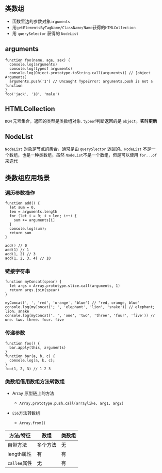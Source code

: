## 类数组

- 函数里边的参数对象`arguments`
- 用`getElementsByTagName/ClassName/Name`获得的`HTMLCollection`
- 用 `querySelector` 获得的 `NodeList`

## arguments

```JS
function foo(name, age, sex) {
  console.log(arguments)
  console.log(typeof arguments)
  console.log(Object.prototype.toString.call(arguments)) // [object Arguments]
  arguments.push('1') // Uncaught TypeError: arguments.push is not a function
}
foo('jack', '18', 'male')
```

## HTMLCollection

`DOM` 元素集合，返回的类型是类数组对象. `typeof`判断返回的是 `object`。**实时更新**

## NodeList

`NodeList` 对象是节点的集合，通常是由 `querySlector` 返回的。`NodeList` 不是一个数组，也是一种类数组。虽然 `NodeList`不是一个数组，但是可以使用 `for...of` 来迭代

## 类数组应用场景

### 遍历参数操作

```JS
function add() {
  let sum = 0,
  len = arguments.length
  for (let i = 0; i < len; i++) {
    sum += arguments[i]
  }
  console.log(sum);
  return sum
}

add() // 0
add(1) // 1
add(1, 2) // 3
add(1, 2, 3, 4) // 10
```

### 链接字符串

```JS
function myConcat(spear) {
  let args = Array.prototype.slice.call(arguments, 1)
  return args.join(spear)
}

myConcat(', ', 'red', 'orange', 'blue') // "red, orange, blue"
console.log(myConcat('; ', 'elephant', 'lion', 'snake')) // elephant; lion; snake
console.log(myConcat('. ', 'one', 'two', 'three', 'four', 'five')) // one. two. three. four. five
```

### 传递参数

```JS
function foo() {
  bar.apply(this, arguments)
}
function bar(a, b, c) {
  console.log(a, b, c);
}
foo(1, 2, 3) // 1 2 3

```

### 类数组借用数组方法转数组

- Array 原型链上的方法
  - `Array.prototype.push.call(arraylike, arg1, arg2)`

- `ES6`方法转数组
  - `Array.from()`

| 方法/特征    | 数组     | 类数组 |
| ------------ | -------- | ------ |
| 自带方法     | 多个方法 | 无     |
| length属性   | 有       | 有     |
| `callee`属性 | 无       | 有     |

